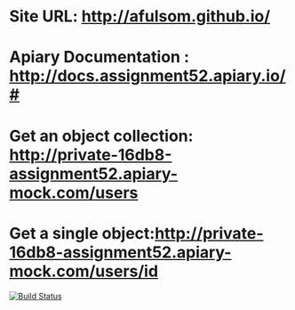 # Site URL: http://afulsom.github.io/

# Apiary Documentation : http://docs.assignment52.apiary.io/#
# Get an object collection: http://private-16db8-assignment52.apiary-mock.com/users
# Get a single object:http://private-16db8-assignment52.apiary-mock.com/users/id

[![Build Status](https://travis-ci.org/afulsom/afulsom.svg?branch=master)](https://travis-ci.org/afulsom/afulsom)
